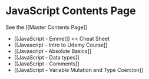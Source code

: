 # JavaScript Contents Page

See the [[Master Contents Page]]


- [[JavaScript - Emmet]] << Cheat Sheet
- [[Javascript - Intro to Udemy Course]]
- [[Javascript - Absolute Basics]]
- [[JavaScript - Data types]]
- [[JavaScript - Comments]]
- [[JavaScript - Variable Mutation and Type Coercion]]